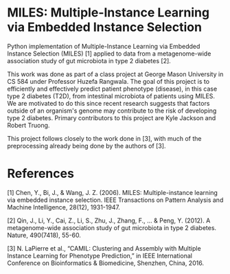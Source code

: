 # MILES: Multiple-Instance Learning via Embedded Instance Selection
Python implementation of Multiple-Instance Learning via Embedded Instance Selection (MILES) [1] applied to data from a metagenome-wide association study of gut microbiota in type 2 diabetes [2].

This work was done as part of a class project at George Mason University in CS 584 under Professor Huzefa Rangwala. The goal of this project is to efficiently and effectively predict patient phenotype (disease), in this case type 2 diabetes (T2D), from intestinal microbiota of patients using MILES. We are motivated to do this since recent research suggests that factors outside of an organism's genome may contribute to the risk of developing type 2 diabetes. Primary contributors to this project are Kyle Jackson and Robert Truong.

This project follows closely to the work done in [3], with much of the preprocessing already being done by the authors of [3].

# References
[1] Chen, Y., Bi, J., & Wang, J. Z. (2006). MILES: Multiple-instance learning via embedded instance selection. IEEE Transactions on Pattern Analysis and Machine Intelligence, 28(12), 1931-1947.

[2] Qin, J., Li, Y., Cai, Z., Li, S., Zhu, J., Zhang, F., ... & Peng, Y. (2012). A metagenome-wide association study of gut microbiota in type 2 diabetes. Nature, 490(7418), 55-60.

[3] N. LaPierre et al., “CAMIL: Clustering and Assembly with Multiple Instance Learning for Phenotype Prediction,” in IEEE International Conference on Bioinformatics & Biomedicine, Shenzhen, China, 2016.
